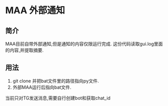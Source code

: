 # MAA 外部通知

## 简介
MAA目前自带外部通知,但是通知的内容仅限运行完成. 这份代码读取gui.log里面的内容,并提取摘要.

## 用法
1. git clone 并把bat文件里的路径指向py文件.
2. 外部MAA运行后指向bat文件.

当前只对TG发送消息,需要自行创建bot和获取chat_id

